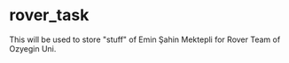 # rover_task
This will be used to store "stuff" of Emin Şahin Mektepli for Rover Team of Ozyegin Uni.
